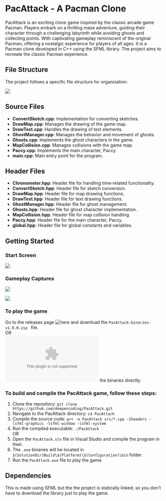 # PacAttack - A Pacman Clone

PacAttack is an exciting clone game inspired by the classic arcade game Pacman. Players embark on a thrilling maze adventure, guiding their character through a challenging labyrinth while avoiding ghosts and collecting points. With captivating gameplay reminiscent of the original Pacman, offering a nostalgic experience for players of all ages. It is a Pacman clone developed in C++ using the SFML library. The project aims to recreate the classic Pacman experience.

## File Structure

The project follows a specific file structure for organization:

![](https://media.githubusercontent.com/media/deepencoding/PacAttack/dev/images-github/FileStructure.png)

## Source Files

- **ConvertSketch.cpp**: Implementation for converting sketches.
- **DrawMap.cpp**: Manages the drawing of the game map.
- **DrawText.cpp**: Handles the drawing of text elements.
- **GhostManager.cpp**: Manages the behavior and movement of ghosts.
- **Ghosts.cpp**: Implements the ghost characters in the game.
- **MapCollision.cpp**: Manages collisions with the game map.
- **Paccy.cpp**: Implements the main character, Paccy.
- **main.cpp**: Main entry point for the program.

## Header Files

- **Chronometer.hpp**: Header file for handling time-related functionality.
- **ConvertSketch.hpp**: Header file for sketch conversion.
- **DrawMap.hpp**: Header file for map drawing functions.
- **DrawText.hpp**: Header file for text drawing functions.
- **GhostManager.hpp**: Header file for ghost management.
- **Ghosts.hpp**: Header file for ghost character implementation.
- **MapCollision.hpp**: Header file for map collision handling.
- **Paccy.hpp**: Header file for the main character, Paccy.
- **global.hpp**: Header file for global constants and variables.

## Getting Started

### Start Screen
![](https://media.githubusercontent.com/media/deepencoding/PacAttack/dev/images-github/start_screen.png)

### Gameplay Captures
![](https://media.githubusercontent.com/media/deepencoding/PacAttack/dev/images-github/gameplay_1.png)

![](https://media.githubusercontent.com/media/deepencoding/PacAttack/dev/images-github/gameplay_2_2.png)

### To play the game
Go to the releases page ![here](https://github.com/deepencoding/PacAttack/releases/tag/v1.0.0) and download the `PacAttack-binaries-v1.0.0.zip
` file.\
OR\
![download](https://github.com/deepencoding/PacAttack/releases/download/v1.0.0/PacAttack-binaries-v1.0.0.zip) the binaries directly.

### To build and compile the PacAttack game, follow these steps:

1. Clone the repository: `git clone https://github.com/deepencoding/PacAttack.git`
2. Navigate to the PacAttack directory: `cd PacAttack`
3. Compile the source code: `g++ -o PacAttack src/*.cpp -Iheaders -lsfml-graphics -lsfml-window -lsfml-system`
4. Run the compiled executable: `./PacAttack`\
OR
2. Open the `PacAttack.sln` file in Visual Studio and compile the program in their.
3. The `.exe` binaries will be located in `$(SolutionDir)Build\$(Platform)\$(Configuration)\bin` folder.
4. Run the `PacAttack.exe` file to play the game. 

## Dependencies

This is made using SFML but the the project is statically linked, so you don't have to download the library just to play the game.
